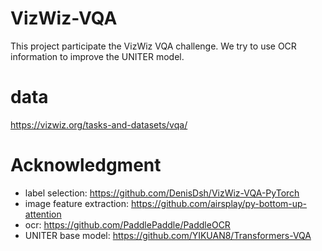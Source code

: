 # VizWiz-VQA
This project participate the VizWiz VQA challenge. We try to use OCR information to improve the UNITER model.

# data 
https://vizwiz.org/tasks-and-datasets/vqa/

# Acknowledgment
- label selection: https://github.com/DenisDsh/VizWiz-VQA-PyTorch
- image feature extraction: https://github.com/airsplay/py-bottom-up-attention
- ocr: https://github.com/PaddlePaddle/PaddleOCR
- UNITER base model: https://github.com/YIKUAN8/Transformers-VQA

